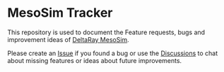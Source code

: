 # MesoSim Tracker

This repository is used to document the Feature requests, bugs and improvement ideas of [DeltaRay MesoSim](https://deltaray.io).

Please create an [Issue](https://github.com/deltaray-io/mesosim-tracker/issues) if you found a bug or use the [Discussions](https://github.com/deltaray-io/mesosim-tracker/discussions) to chat about missing features or ideas about future improvements.


